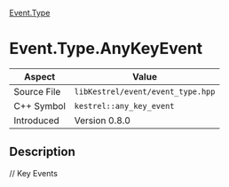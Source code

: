 [Event.Type](index)
# Event.Type.AnyKeyEvent
| Aspect | Value |
| --- | --- |
| Source File | `libKestrel/event/event_type.hpp` |
| C++ Symbol | `kestrel::any_key_event` |
| Introduced | Version 0.8.0 |
## Description
// Key Events
